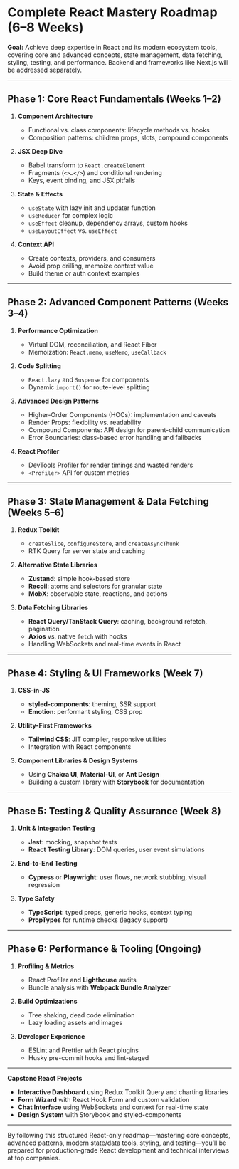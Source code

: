 # Complete React Mastery Roadmap (6–8 Weeks)

**Goal:** Achieve deep expertise in React and its modern ecosystem tools, covering core and advanced concepts, state management, data fetching, styling, testing, and performance. Backend and frameworks like Next.js will be addressed separately.

---

## Phase 1: Core React Fundamentals (Weeks 1–2)

1. **Component Architecture**

   - Functional vs. class components: lifecycle methods vs. hooks
   - Composition patterns: children props, slots, compound components

2. **JSX Deep Dive**

   - Babel transform to `React.createElement`
   - Fragments (`<>…</>`) and conditional rendering
   - Keys, event binding, and JSX pitfalls

3. **State & Effects**

   - `useState` with lazy init and updater function
   - `useReducer` for complex logic
   - `useEffect` cleanup, dependency arrays, custom hooks
   - `useLayoutEffect` vs. `useEffect`

4. **Context API**
   - Create contexts, providers, and consumers
   - Avoid prop drilling, memoize context value
   - Build theme or auth context examples

---

## Phase 2: Advanced Component Patterns (Weeks 3–4)

1. **Performance Optimization**

   - Virtual DOM, reconciliation, and React Fiber
   - Memoization: `React.memo`, `useMemo`, `useCallback`

2. **Code Splitting**

   - `React.lazy` and `Suspense` for components
   - Dynamic `import()` for route-level splitting

3. **Advanced Design Patterns**

   - Higher-Order Components (HOCs): implementation and caveats
   - Render Props: flexibility vs. readability
   - Compound Components: API design for parent-child communication
   - Error Boundaries: class-based error handling and fallbacks

4. **React Profiler**
   - DevTools Profiler for render timings and wasted renders
   - `<Profiler>` API for custom metrics

---

## Phase 3: State Management & Data Fetching (Weeks 5–6)

1. **Redux Toolkit**

   - `createSlice`, `configureStore`, and `createAsyncThunk`
   - RTK Query for server state and caching

2. **Alternative State Libraries**

   - **Zustand**: simple hook-based store
   - **Recoil**: atoms and selectors for granular state
   - **MobX**: observable state, reactions, and actions

3. **Data Fetching Libraries**
   - **React Query/TanStack Query**: caching, background refetch, pagination
   - **Axios** vs. native `fetch` with hooks
   - Handling WebSockets and real-time events in React

---

## Phase 4: Styling & UI Frameworks (Week 7)

1. **CSS-in-JS**

   - **styled-components**: theming, SSR support
   - **Emotion**: performant styling, CSS prop

2. **Utility-First Frameworks**

   - **Tailwind CSS**: JIT compiler, responsive utilities
   - Integration with React components

3. **Component Libraries & Design Systems**
   - Using **Chakra UI**, **Material-UI**, or **Ant Design**
   - Building a custom library with **Storybook** for documentation

---

## Phase 5: Testing & Quality Assurance (Week 8)

1. **Unit & Integration Testing**

   - **Jest**: mocking, snapshot tests
   - **React Testing Library**: DOM queries, user event simulations

2. **End-to-End Testing**

   - **Cypress** or **Playwright**: user flows, network stubbing, visual regression

3. **Type Safety**
   - **TypeScript**: typed props, generic hooks, context typing
   - **PropTypes** for runtime checks (legacy support)

---

## Phase 6: Performance & Tooling (Ongoing)

1. **Profiling & Metrics**

   - React Profiler and **Lighthouse** audits
   - Bundle analysis with **Webpack Bundle Analyzer**

2. **Build Optimizations**

   - Tree shaking, dead code elimination
   - Lazy loading assets and images

3. **Developer Experience**
   - ESLint and Prettier with React plugins
   - Husky pre-commit hooks and lint-staged

---

**Capstone React Projects**

- **Interactive Dashboard** using Redux Toolkit Query and charting libraries
- **Form Wizard** with React Hook Form and custom validation
- **Chat Interface** using WebSockets and context for real-time state
- **Design System** with Storybook and styled-components

---

By following this structured React-only roadmap—mastering core concepts, advanced patterns, modern state/data tools, styling, and testing—you’ll be prepared for production-grade React development and technical interviews at top companies.
